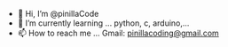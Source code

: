 - 👋 Hi, I’m @pinillaCode
- 🌱 I’m currently learning ... python, c, arduino,...
- 📫 How to reach me ... Gmail: pinillacoding@gmail.com
